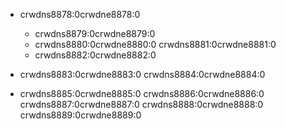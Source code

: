 - crwdns8878:0crwdne8878:0
    
    - crwdns8879:0crwdne8879:0
    - crwdns8880:0crwdne8880:0 crwdns8881:0crwdne8881:0
    - crwdns8882:0crwdne8882:0

- crwdns8883:0crwdne8883:0 crwdns8884:0crwdne8884:0

- crwdns8885:0crwdne8885:0 crwdns8886:0crwdne8886:0 crwdns8887:0crwdne8887:0 crwdns8888:0crwdne8888:0 crwdns8889:0crwdne8889:0